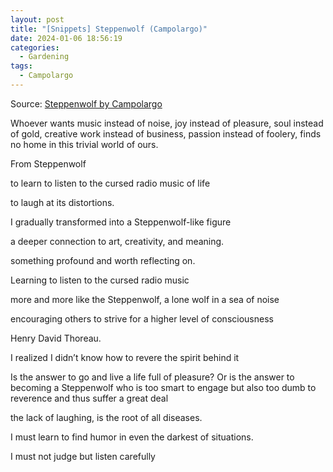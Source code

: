 ```yaml
---
layout: post
title: "[Snippets] Steppenwolf (Campolargo)"
date: 2024-01-06 18:56:19
categories:
  - Gardening
tags:
  - Campolargo
---
```

Source: [Steppenwolf by Campolargo](https://www.juandavidcampolargo.com/blog/steppenwolf)

Whoever wants music instead of noise, joy instead of pleasure, soul instead of gold, creative work instead of business, passion instead of foolery, finds no home in this trivial world of ours.

From Steppenwolf


to learn to listen to the cursed radio music of life

to laugh at its distortions.


I gradually transformed into a Steppenwolf-like figure

a deeper connection to art, creativity, and meaning.

something profound and worth reflecting on.

Learning to listen to the cursed radio music 

more and more like the Steppenwolf, a lone wolf in a sea of noise
 
encouraging others to strive for a higher level of consciousness 

Henry David Thoreau.

I realized I didn’t know how to revere the spirit behind it

Is the answer to go and live a life full of pleasure? Or is the answer to becoming a Steppenwolf who is too smart to engage but also too dumb to reverence and thus suffer a great deal

the lack of laughing, is the root of all diseases.

I must learn to find humor in even the darkest of situations.

I must not judge but listen carefully

